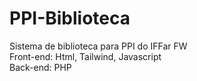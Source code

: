 # PPI-Biblioteca
Sistema de biblioteca para PPI do IFFar FW <br>
Front-end: Html, Tailwind, Javascript <br>
Back-end: PHP <br>
